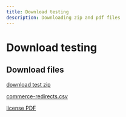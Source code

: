 ```yaml
---
title: Download testing
description: Downloading zip and pdf files
---
```

# Download testing

## Download files

[download test zip](/help/test-guide/authoring-guide/assets/download-test.zip)

[commerce-redirects.csv](/help/test-guide/authoring-guide/assets/commerce-kb-redirects.csv)

[license PDF](/help/test-guide/authoring-guide/assets/Adobe-Contributor-License-Agreement.pdf)
